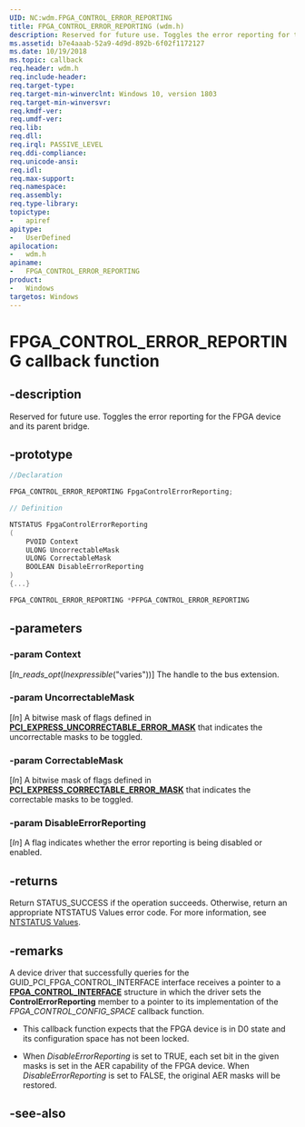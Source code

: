 ```yaml
---
UID: NC:wdm.FPGA_CONTROL_ERROR_REPORTING
title: FPGA_CONTROL_ERROR_REPORTING (wdm.h)
description: Reserved for future use. Toggles the error reporting for the FPGA device and its parent bridge.
ms.assetid: b7e4aaab-52a9-4d9d-892b-6f02f1172127
ms.date: 10/19/2018
ms.topic: callback
req.header: wdm.h
req.include-header:
req.target-type:
req.target-min-winverclnt: Windows 10, version 1803
req.target-min-winversvr:
req.kmdf-ver:
req.umdf-ver:
req.lib:
req.dll:
req.irql: PASSIVE_LEVEL
req.ddi-compliance:
req.unicode-ansi:
req.idl:
req.max-support:
req.namespace:
req.assembly:
req.type-library: 
topictype: 
-	apiref
apitype: 
-	UserDefined
apilocation: 
-	wdm.h
apiname: 
-	FPGA_CONTROL_ERROR_REPORTING
product:
-	Windows
targetos: Windows
---
```


# FPGA_CONTROL_ERROR_REPORTING callback function

## -description

Reserved for future use.
Toggles the error reporting for the FPGA device and its parent bridge.
 

## -prototype

```cpp
//Declaration

FPGA_CONTROL_ERROR_REPORTING FpgaControlErrorReporting; 

// Definition

NTSTATUS FpgaControlErrorReporting 
(
	PVOID Context
	ULONG UncorrectableMask
	ULONG CorrectableMask
	BOOLEAN DisableErrorReporting
)
{...}

FPGA_CONTROL_ERROR_REPORTING *PFPGA_CONTROL_ERROR_REPORTING


```

## -parameters

### -param Context
[_In_reads_opt_(_Inexpressible_("varies"))] The handle to the bus extension.
 
### -param UncorrectableMask
[_In_] A bitwise mask of flags defined in [**PCI_EXPRESS_UNCORRECTABLE_ERROR_MASK**](https://docs.microsoft.com/windows-hardware/drivers/ddi/content/wdm/ns-wdm-_pci_express_uncorrectable_error_mask) that indicates the uncorrectable masks to be toggled.
 
### -param CorrectableMask
[_In_]  A bitwise mask of flags defined in [**PCI_EXPRESS_CORRECTABLE_ERROR_MASK**](https://docs.microsoft.com/windows-hardware/drivers/ddi/content/wdm/ns-wdm-_pci_express_correctable_error_mask) that indicates the correctable masks to be toggled.

### -param DisableErrorReporting
[_In_] A flag indicates whether the error reporting is being disabled or enabled.


## -returns

Return STATUS_SUCCESS if the operation succeeds. Otherwise, return an appropriate NTSTATUS Values error code. For more information, see [NTSTATUS Values](https://docs.microsoft.com/windows-hardware/drivers/kernel/ntstatus-values).

## -remarks

A device driver that successfully queries for the GUID_PCI_FPGA_CONTROL_INTERFACE interface receives a pointer to a [**FPGA_CONTROL_INTERFACE**](ns-wdm-_fpga_control_interface.md) structure in which the driver sets the **ControlErrorReporting** member to a pointer to its implementation of the _FPGA_CONTROL_CONFIG_SPACE_ callback function.

-    This callback function expects that the FPGA device is in D0 state and its configuration space has not been locked.

-    When _DisableErrorReporting_ is set to TRUE, each set bit in the given masks is set in the AER capability of the FPGA device. When _DisableErrorReporting_ is set to FALSE, the original AER masks will be restored.


## -see-also

